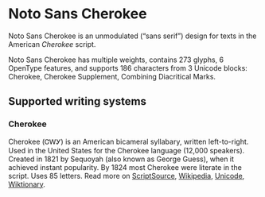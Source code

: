 
# Noto Sans Cherokee

Noto Sans Cherokee is an unmodulated (“sans serif”) design for texts in the American _Cherokee_ script. 

Noto Sans Cherokee has multiple weights, contains 273 glyphs, 6 OpenType features, and supports 186 characters from 3 Unicode blocks: Cherokee, Cherokee Supplement, Combining Diacritical Marks.


## Supported writing systems


### Cherokee

Cherokee (ᏣᎳᎩ) is an American bicameral syllabary, written left-to-right. Used in the United States for the Cherokee language (12,000 speakers). Created in 1821 by Sequoyah (also known as George Guess), when it achieved instant popularity. By 1824 most Cherokee were literate in the script. Uses 85 letters. Read more on [ScriptSource](https://scriptsource.org/scr/Cher), [Wikipedia](https://en.wikipedia.org/wiki/ISO_15924:Cher), [Unicode](https://www.unicode.org/versions/Unicode13.0.0/ch20.pdf#G26612), [Wiktionary](https://en.wiktionary.org/wiki/Category:Cherokee_script).

